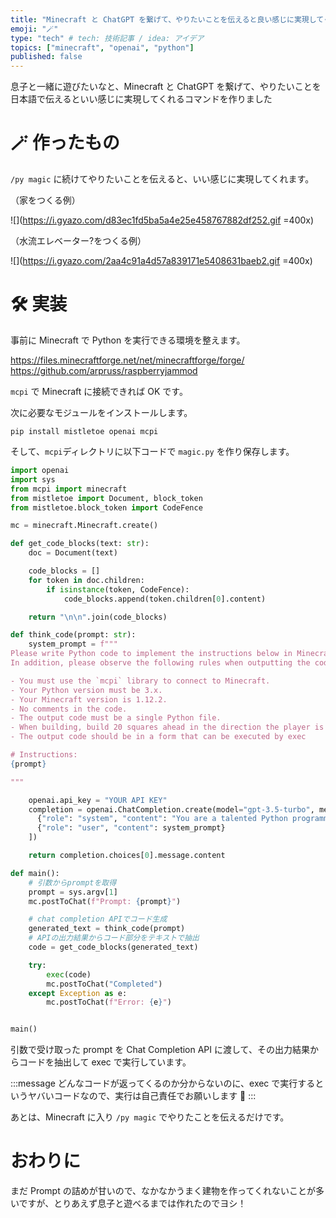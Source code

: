 ```yaml
---
title: "Minecraft と ChatGPT を繋げて、やりたいことを伝えると良い感じに実現してくれるコマンドを作る"
emoji: "🪄"
type: "tech" # tech: 技術記事 / idea: アイデア
topics: ["minecraft", "openai", "python"]
published: false
---
```


息子と一緒に遊びたいなと、Minecraft と ChatGPT を繋げて、やりたいことを日本語で伝えるといい感じに実現してくれるコマンドを作りました

# 🪄 作ったもの

`/py magic` に続けてやりたいことを伝えると、いい感じに実現してくれます。

（家をつくる例）

![](https://i.gyazo.com/d83ec1fd5ba5a4e25e458767882df252.gif =400x)

（水流エレベーター?をつくる例）

![](https://i.gyazo.com/2aa4c91a4d57a839171e5408631baeb2.gif =400x)

# 🛠️ 実装

事前に Minecraft で Python を実行できる環境を整えます。

https://files.minecraftforge.net/net/minecraftforge/forge/
https://github.com/arpruss/raspberryjammod

`mcpi` で Minecraft に接続できれば OK です。

次に必要なモジュールをインストールします。

```
pip install mistletoe openai mcpi
```

そして、`mcpi`ディレクトリに以下コードで `magic.py` を作り保存します。

```python:magic.py
import openai
import sys
from mcpi import minecraft
from mistletoe import Document, block_token
from mistletoe.block_token import CodeFence

mc = minecraft.Minecraft.create()

def get_code_blocks(text: str):
    doc = Document(text)

    code_blocks = []
    for token in doc.children:
        if isinstance(token, CodeFence):
            code_blocks.append(token.children[0].content)

    return "\n\n".join(code_blocks)

def think_code(prompt: str):
    system_prompt = f"""
Please write Python code to implement the instructions below in Minecraft.
In addition, please observe the following rules when outputting the code.

- You must use the `mcpi` library to connect to Minecraft.
- Your Python version must be 3.x.
- Your Minecraft version is 1.12.2.
- No comments in the code.
- The output code must be a single Python file.
- When building, build 20 squares ahead in the direction the player is looking.
- The output code should be in a form that can be executed by exec

# Instructions:
{prompt}

"""

    openai.api_key = "YOUR API KEY"
    completion = openai.ChatCompletion.create(model="gpt-3.5-turbo", messages=[
      {"role": "system", "content": "You are a talented Python programmer and Minecraft builder.You can use mcpi to control Minecraft"},
      {"role": "user", "content": system_prompt}
    ])

    return completion.choices[0].message.content

def main():
    # 引数からpromptを取得
    prompt = sys.argv[1]
    mc.postToChat(f"Prompt: {prompt}")

    # chat completion APIでコード生成
    generated_text = think_code(prompt)
    # APIの出力結果からコード部分をテキストで抽出
    code = get_code_blocks(generated_text)

    try:
        exec(code)
        mc.postToChat("Completed")
    except Exception as e:
        mc.postToChat(f"Error: {e}")


main()
```

引数で受け取った prompt を Chat Completion API に渡して、その出力結果からコードを抽出して exec で実行しています。

:::message
どんなコードが返ってくるのか分からないのに、exec で実行するというヤバいコードなので、実行は自己責任でお願いします 🙏
:::

あとは、Minecraft に入り `/py magic` でやりたことを伝えるだけです。

# おわりに

まだ Prompt の詰めが甘いので、なかなかうまく建物を作ってくれないことが多いですが、とりあえず息子と遊べるまでは作れたのでヨシ！
